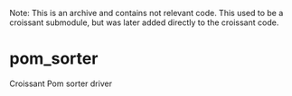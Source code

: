 Note: This is an archive and contains not relevant code. This used to be a croissant submodule, but was later added directly to the croissant code.

# pom_sorter
Croissant Pom sorter driver
